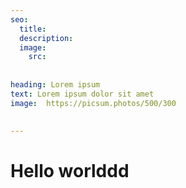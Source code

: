 ```yaml
---
seo:
  title: 
  description: 
  image:
    src: 
    
    
heading: Lorem ipsum
text: Lorem ipsum dolor sit amet
image:  https://picsum.photos/500/300

  
---
```


# Hello worlddd
